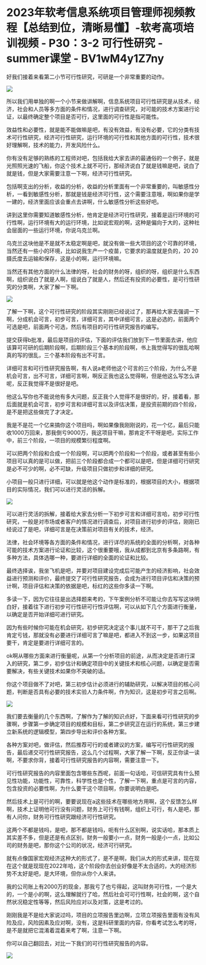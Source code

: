# 2023年软考信息系统项目管理师视频教程【总结到位，清晰易懂】-软考高项培训视频 - P30：3-2 可行性研究 - summer课堂 - BV1wM4y1Z7ny

好我们接着来看第二小节可行性研究，可研是一个非常重要的动作。

![](img/60a3872350823ca744a8e51ccef1606b_1.png)

所以我们用单独的啊一个小节来做讲解啊，信息系统项目可行性研究是从技术，经济，社会和人员等多方面的条件和情况，进行调查研究，对可能的技术方案进行论证，以最终确定整个项目是否可行，这里面的可行性是指可能性。

效益性和必要性，就是能不能做嘛是吧，有没有效益，有没有必要，它的分类有技术可行性研究，经济可行性研究，运行环境的可行性和其他方面的可行性，技术很好理解啊，技术的能力，开发风险什么。

你有没有足够的熟练的工程师对吧，包括我给大家去讲的最通俗的一个例子，就是光照照光速的飞船，你这个技术上就不可行，那经济说白了就是钱嘛是吧，说白了就是钱，但是大家需要注意一下啊，经济可行性研究。

包括啊支出的分析，收益的分析，收益的分析里面有一个非常重要的，叫敏感性分析，一看到敏感性分析，那就是钱是经济可行性，这个需要注意哦，啊如果你是学一建的，经济里面应该会重点去讲啊，什么敏感性分析这些好吧。

讲到这里你需要知道敏感性分析，他肯定是经济可行性研究，接着是运行环境的可行性啊，运行环境有大的运行环境，比如说宏观的啊，这种是偏向于大的，这种社会层面的一些运行环境，你说乌克兰啊。

乌克兰这块他是不是就不太稳定啊是吧，就没有做一些大项目的这个可靠的环境，当然还有一些小的环境，比如说我生产一个疫苗，它要求的温度就是负的，20 20摄氏度去运输和保存，这是小的啊，运行环境嘛。

当然还有其他方面的什么法律的呀，社会的财务的呀，组织的呀，组织是什么东西啊，组织说白了就是人啊，组说白了就是人，然后还有投资的必要性，是可行性研究的分类啊，大家了解一下啊。



![](img/60a3872350823ca744a8e51ccef1606b_3.png)

了解一下啊，这个可行性研究的阶段其实刚刚已经说过了，那再给大家去强调一下啊，分成机会可言，初步可言，详细可言，其中详细可言，这是必选的，前面两个可选是吧，前面两个可选，然后有项目的可行性研究报告的编写。

提交获得b批准，最后是项目的评估，下面的评估我们放到下一节里面去讲，他应该算可可研的后期阶段啊，后期阶段三个基本的阶段啊，书上我觉得写的很乱哈啊真的写的很乱，三个基本阶段有出不可言。

详细可言和可行性研究报告啊，有人说a老师他这个可言的三个阶段，为什么不是机会可言，出不可言，详细可言啊，啊反正我也这么觉得啊，但是他这么写怎么讲呢，反正我觉得不是很好是吧。

他这么写你也不能说他有多大问题，反正我个人觉得不是很好的，好，接着看，那后面就是机会可言，初步可言和详细可言以及评估决策，是投资前期的四个阶段，是不是把这些做完了才决定。

我是不是花一个亿来搞你这个项目吗，啊如果像我刚刚说的，花一个亿，最后只能收1000万回来，那我倒亏9000万，我这项目干嘛，那肯定不干呀是吧，实际工作中，前三个阶段，一项目的规模繁衍程度啊。

可以把两个阶段和合成一个阶段啊，可以把两个阶段和一个阶段，或者甚至有些小项目可以真的是可以做，把前三个阶段都合成一个都可以是吧，但是详细可行研究是必不可少的啊，必不可缺，升级项目只做初步和详细的研究。

小项目一般只进行详细，可以就是他这个动作是标准的，根据项目的大小，根据项目的实际情况，我们可以进行灵活的拆解。



![](img/60a3872350823ca744a8e51ccef1606b_5.png)

可以进行灵活的拆解，接着给大家去分析一下初步可言和详细可言哈，初步可行性研究，一般是对市场或者客户的情况进行调查后，对项目进行初步的评估，刚刚已经说过了是吧，详细可言是在决策前对项目有关的技术，经济。

法律，社会环境等各方面的条件和情况，进行详尽的系统的全面的分析啊，对各种可能的技术方案进行论证和比较，这个很重要哦，我从成都到北京有多条路啊，有多种方法，具体选哪一种，要进行详细的全面的论证和比较。

最终选择诶，我坐飞机是吧，并要对项目建设完成后可能产生的经济影响，社会效益进行预测和评价，最终提交了可行性研究报告，会成为进行项目评估和决策的预计啊，项目评估和决策的依据是吧，标红的这些你多读一下啊。

多读一下，因为它往往是出选择题来考的，下午案例分析不可能让你去写写这块明白好，接着往下进行初步可行性研可行性评估啊，可以从如下几个方面进行衡量，以确定是否开始详细可进行研究。

因为有些时候你可能在机会研究，初步研究决定这个事儿就不可干，那干了之后我肯定亏钱，那就没有必要进行详细可言了嘛是吧，都进入不到这一步，如果这项目要干，肯定是要进行详细可言的。

ok啊从哪些方面来进行衡量呢，从第一个分析项目的前途，从而决定是否进行深入的研究，第二步，初步估计和确定项目中的关键技术和核心问题，以确定是否需要解决，有些关键技术如果你不突破的话。

你这个项目做不了对吧，第三初步估计必须进行的辅助研究，以解决项目的核心问题，判断是否具有必要的技术实验人力条件啊，作为知识，这是初步可言之后啊。



![](img/60a3872350823ca744a8e51ccef1606b_7.png)

我们要去衡量的几个东西啊，了解作为了解的知识点好，下面来看可行性研究的步骤啊，步骤第一步确定项目的规模和目标，第二步研究正在运行的系统，第三步建立新系统的逻辑模型，第四步导出和评价各种方案。

各种方案对吧，做评估，然后推荐可行的或者建议的方案，编写可行性研究的报告，最后递交可行性研究报告，这么几个过程啊，大家了解一下啊，反正你读一读啊，不要求你背，接着可行性研究报告的内容啊，需要注意一下。

可行性研究报告的内容里面包含哪些东西呢，前面一句话哈，可信研究具有什么预见性功能，功能性，可靠性，科学性也是个性，了解一下啊，重点是可言的内容，包含投资的必要性啊，为什么要干这个项目啊，你要说明白是吧。

然后技术上是可行的啊，要要说现在a这些技术在哪些地方用啊，这个反馈怎么样啊，技术上证明他可行没有问题，财务上可行有钱啊，组织上可行，有人是吧，那有人问你，财务可行性研究跟经济可行性研究。

这两个不都是钱吗，是吧，那不都是钱吗，呃有什么区别啊，说实话哈，那本质上其实差不多，但是还是有点区别，财务一般要小一点，财务一般是小一点，比如公司的财务是吧，那你这个公司的状况，经济可行研究。

就有点像国家宏观经济这种大的形式了，是不是啊，我们从大的形式来讲，现在现在这个就是现现在2022年哈，这个阶段你去创业好像是不太合适的，大的经济形势不太好是吧，是大环境，但你从你个人来讲。

我的公司账上有2000万的现金，那我亏了也亏得起，这叫财务可行性，一个是大的，一个是小的啊，这么理解就行了哈，然后社会可可行性啊，社会的啊，这个自然状况稳定性等等，然后风险应对以及对策，这是考过的。

刚刚我是不是给大家说过吗，项目的立项报告里边啊，立项立项报告里面有没有风险及应，风险因素及应对啊，没有，这是科研里面的内容，你看考试怎么考的呀，是不是就把它混淆着混着来考了啊，注意一下啊。

你可以自己翻回去，对比一下我们的可行性研究报告的内容。

![](img/60a3872350823ca744a8e51ccef1606b_9.png)